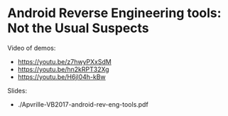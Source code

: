 # Android Reverse Engineering tools: Not the Usual Suspects

Video of demos:

- https://youtu.be/z7hwyPXxSdM
- https://youtu.be/hn2kRPT32Xg
- https://youtu.be/H6jl04h-kBw

Slides:

- ./Apvrille-VB2017-android-rev-eng-tools.pdf
